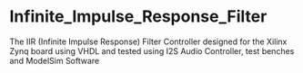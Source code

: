 # Infinite_Impulse_Response_Filter
The IIR (Infinite Impulse Response) Filter Controller designed for the Xilinx Zynq board using VHDL and tested using I2S Audio Controller, test benches and ModelSim Software
